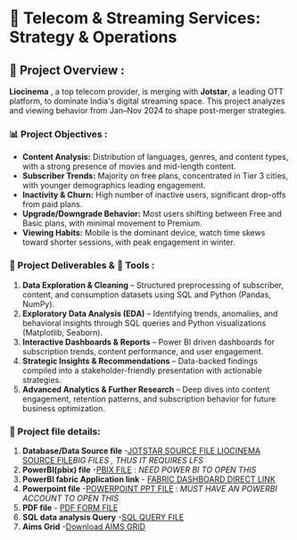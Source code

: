 # 📡 Telecom & Streaming Services: Strategy & Operations
## 📌 Project Overview :
**Liocinema** , a top telecom provider, is merging with **Jotstar**, a leading OTT platform, to dominate India's digital streaming space. 
This project analyzes and viewing behavior from Jan–Nov 2024 to shape post-merger strategies.
### 📊 Project Objectives :
- **Content Analysis:** Distribution of languages, genres, and content types, with a strong presence of movies and mid-length content.  
- **Subscriber Trends:** Majority on free plans, concentrated in Tier 3 cities, with younger demographics leading engagement.  
- **Inactivity & Churn:** High number of inactive users, significant drop-offs from paid plans.  
- **Upgrade/Downgrade Behavior:** Most users shifting between Free and Basic plans, with minimal movement to Premium.  
- **Viewing Habits:** Mobile is the dominant device, watch time skews toward shorter sessions, with peak engagement in winter.  
### 📂 Project Deliverables & 🔧 Tools :
1. **Data Exploration & Cleaning** – Structured preprocessing of subscriber, content, and consumption datasets using SQL and Python (Pandas, NumPy).  
2. **Exploratory Data Analysis (EDA)** – Identifying trends, anomalies, and behavioral insights through SQL queries and Python visualizations (Matplotlib, Seaborn).  
3. **Interactive Dashboards & Reports** – Power BI driven dashboards for subscription trends, content performance, and user engagement.  
4. **Strategic Insights & Recommendations** – Data-backed findings compiled into a stakeholder-friendly presentation with actionable strategies.  
5. **Advanced Analytics & Further Research** – Deep dives into content engagement, retention patterns, and subscription behavior for future business optimization.  
### 📝 Project file details: 
1. **Database/Data Source file** -[JOTSTAR SOURCE FILE ](https://github.com/Aniru1105/Telecom_Analysis/blob/main/Jotstar_db.sql)
                                  [LIOCINEMA SOURCE FILE](https://github.com/Aniru1105/Telecom_Analysis/blob/main/LioCinema_db.sql)*BIG FILES , THUS IT REQUIRES LFS*
3. **PowerBI(pbix) file** -[PBIX FILE](https://github.com/Aniru1105/Telecom_Analysis/blob/main/jotstar%26liocinema%20(1).pbix) : *NEED POWER BI TO OPEN THIS*
4. **PowerBI fabric Application link** - [FABRIC DASHBOARD DIRECT LINK ](https://app.powerbi.com/links/dspz1ykcmA?ctid=4fd60770-0a1d-4047-b029-26a2cc4b34e2&pbi_source=linkShare)
5. **Powerpoint file** -[POWERPOINT PPT FILE](https://github.com/Aniru1105/Telecom_Analysis/blob/main/JOTSTAR%26LIOCINEMA%20PPT.pptx) : *MUST HAVE AN POWERBI ACCOUNT TO OPEN THIS*
6. **PDF file** - [PDF FORM FILE](https://github.com/Aniru1105/Telecom_Analysis/blob/main/jotstar%26liocinema%20(1)-output.pdf)
7. **SQL data analysis Query** -[SQL QUERY FILE](https://github.com/Aniru1105/Telecom_Analysis/blob/main/JOTSTAR%26LIOCINEMA%20%5BSQL%20ANALYSIS%5D.sql)
8. **Aims Grid** -[Download AIMS GRID](https://github.com/Aniru1105/Telecom_Analysis/blob/main/AIMS%20GRID%20JOTSTAR%20AND%20LIOCINEMA.pptx)
   
  
   

